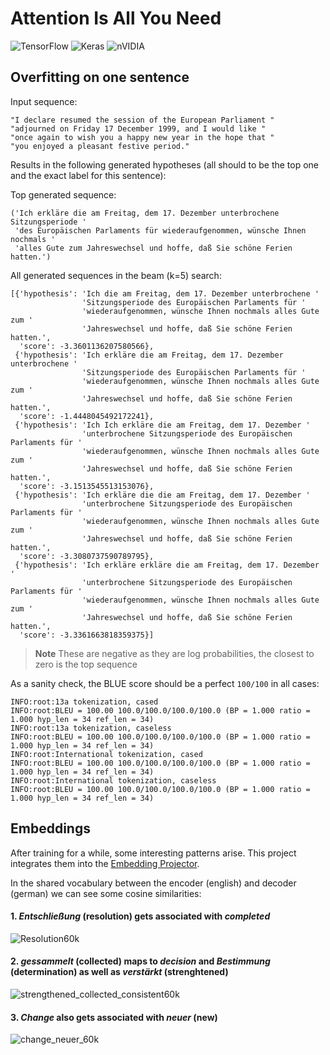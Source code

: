 # Attention Is All You Need

![TensorFlow](https://img.shields.io/badge/TensorFlow-%23FF6F00.svg?style=for-the-badge&logo=TensorFlow&logoColor=white)  ![Keras](https://img.shields.io/badge/Keras-%23D00000.svg?style=for-the-badge&logo=Keras&logoColor=white)  ![nVIDIA](https://img.shields.io/badge/nVIDIA-%2376B900.svg?style=for-the-badge&logo=nVIDIA&logoColor=white)

## Overfitting on one sentence

Input sequence:

```
"I declare resumed the session of the European Parliament "
"adjourned on Friday 17 December 1999, and I would like "
"once again to wish you a happy new year in the hope that "
"you enjoyed a pleasant festive period."
```

Results in the following generated hypotheses (all should to be the top one and the exact label for this sentence):

Top generated sequence:
```
('Ich erkläre die am Freitag, dem 17. Dezember unterbrochene Sitzungsperiode '
 'des Europäischen Parlaments für wiederaufgenommen, wünsche Ihnen nochmals '
 'alles Gute zum Jahreswechsel und hoffe, daß Sie schöne Ferien hatten.')
```
All generated sequences in the beam (k=5) search:
```
[{'hypothesis': 'Ich die am Freitag, dem 17. Dezember unterbrochene '
                'Sitzungsperiode des Europäischen Parlaments für '
                'wiederaufgenommen, wünsche Ihnen nochmals alles Gute zum '
                'Jahreswechsel und hoffe, daß Sie schöne Ferien hatten.',
  'score': -3.3601136207580566},
 {'hypothesis': 'Ich erkläre die am Freitag, dem 17. Dezember unterbrochene '
                'Sitzungsperiode des Europäischen Parlaments für '
                'wiederaufgenommen, wünsche Ihnen nochmals alles Gute zum '
                'Jahreswechsel und hoffe, daß Sie schöne Ferien hatten.',
  'score': -1.4448045492172241},
 {'hypothesis': 'Ich Ich erkläre die am Freitag, dem 17. Dezember '
                'unterbrochene Sitzungsperiode des Europäischen Parlaments für '
                'wiederaufgenommen, wünsche Ihnen nochmals alles Gute zum '
                'Jahreswechsel und hoffe, daß Sie schöne Ferien hatten.',
  'score': -3.1513545513153076},
 {'hypothesis': 'Ich erkläre die die am Freitag, dem 17. Dezember '
                'unterbrochene Sitzungsperiode des Europäischen Parlaments für '
                'wiederaufgenommen, wünsche Ihnen nochmals alles Gute zum '
                'Jahreswechsel und hoffe, daß Sie schöne Ferien hatten.',
  'score': -3.3080737590789795},
 {'hypothesis': 'Ich erkläre erkläre die am Freitag, dem 17. Dezember '
                'unterbrochene Sitzungsperiode des Europäischen Parlaments für '
                'wiederaufgenommen, wünsche Ihnen nochmals alles Gute zum '
                'Jahreswechsel und hoffe, daß Sie schöne Ferien hatten.',
  'score': -3.3361663818359375}]
```
  
> **Note**
> These are negative as they are log probabilities, the closest to zero is the top sequence

As a sanity check, the BLUE score should be a perfect `100/100` in all cases:

```
INFO:root:13a tokenization, cased
INFO:root:BLEU = 100.00 100.0/100.0/100.0/100.0 (BP = 1.000 ratio = 1.000 hyp_len = 34 ref_len = 34)
INFO:root:13a tokenization, caseless
INFO:root:BLEU = 100.00 100.0/100.0/100.0/100.0 (BP = 1.000 ratio = 1.000 hyp_len = 34 ref_len = 34)
INFO:root:International tokenization, cased
INFO:root:BLEU = 100.00 100.0/100.0/100.0/100.0 (BP = 1.000 ratio = 1.000 hyp_len = 34 ref_len = 34)
INFO:root:International tokenization, caseless
INFO:root:BLEU = 100.00 100.0/100.0/100.0/100.0 (BP = 1.000 ratio = 1.000 hyp_len = 34 ref_len = 34)
```

## Embeddings

After training for a while, some interesting patterns arise. This project integrates them into the [Embedding Projector](https://www.tensorflow.org/tensorboard/tensorboard_projector_plugin).

In the shared vocabulary between the encoder (english) and decoder (german) we can see some cosine similarities:

#### 1. *Entschließung* (resolution) gets associated with *completed* 

![Resolution60k](https://github.com/AndreiMoraru123/machine-translation/assets/81184255/2839ae4e-1cfd-4ca0-a160-fd1fd5abf948)

#### 2. *gessammelt* (collected) maps to *decision* and *Bestimmung* (determination) as well as *verstärkt* (strenghtened)

![strengthened_collected_consistent60k](https://github.com/AndreiMoraru123/machine-translation/assets/81184255/4c0743d5-3acd-4e95-a208-8f66e04d80ff)

#### 3. *Change* also gets associated with *neuer* (new)

![change_neuer_60k](https://github.com/AndreiMoraru123/machine-translation/assets/81184255/7e4320a6-e543-4fc1-bccd-ad08683b38ae)
